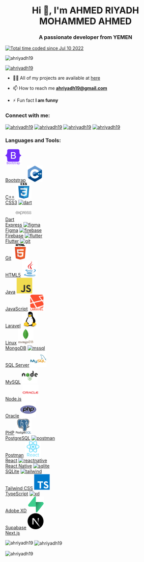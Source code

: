 <h1 align="center">Hi 👋, I'm AHMED RIYADH MOHAMMED AHMED</h1>
<h3 align="center">A passionate developer from YEMEN</h3>
<a href="https://wakatime.com/@2cb05cd4-a478-4b5e-8bea-98c580923e67"><img src="https://wakatime.com/badge/user/2cb05cd4-a478-4b5e-8bea-98c580923e67.svg" alt="Total time coded since Jul 10 2022" /></a>

<p align="left"> <img src="https://komarev.com/ghpvc/?username=ahriyadh19&label=Profile%20views&color=0e75b6&style=flat" alt="ahriyadh19" /> </p>

<p align="left"> <a href="https://github.com/ryo-ma/github-profile-trophy"><img src="https://github-profile-trophy.vercel.app/?username=ahriyadh19" alt="ahriyadh19" /></a> </p>


- 👨‍💻 All of my projects are available at [here](https://github.com/ahriyadh19?tab=repositories)

- 📫 How to reach me **ahriyadh19@gmail.com**

- ⚡ Fun fact **I am funny**

<h3 align="left">Connect with me:</h3>
<p align="left">
<a href="https://twitter.com/ahriyadh19" target="blank"><img align="center" src="https://raw.githubusercontent.com/rahuldkjain/github-profile-readme-generator/master/src/images/icons/Social/twitter.svg" alt="ahriyadh19" height="30" width="40" /></a>
<a href="https://linkedin.com/in/ahriyadh19" target="blank"><img align="center" src="https://raw.githubusercontent.com/rahuldkjain/github-profile-readme-generator/master/src/images/icons/Social/linked-in-alt.svg" alt="ahriyadh19" height="30" width="40" /></a>
<a href="https://fb.com/ahriyadh19" target="blank"><img align="center" src="https://raw.githubusercontent.com/rahuldkjain/github-profile-readme-generator/master/src/images/icons/Social/facebook.svg" alt="ahriyadh19" height="30" width="40" /></a>
<a href="https://instagram.com/ahriyadh19" target="blank"><img align="center" src="https://raw.githubusercontent.com/rahuldkjain/github-profile-readme-generator/master/src/images/icons/Social/instagram.svg" alt="ahriyadh19" height="30" width="40" /></a>
</p>

<h3 align="left">Languages and Tools:</h3>
<p align="left"> 
  <a href="https://getbootstrap.com" target="_blank" rel="noreferrer" title="Bootstrap"><img src="https://raw.githubusercontent.com/devicons/devicon/master/icons/bootstrap/bootstrap-plain-wordmark.svg" alt="bootstrap" width="50" height="50"/><br>Bootstrap</a> 
  <a href="https://www.w3schools.com/cpp/" target="_blank" rel="noreferrer" title="C++"><img src="https://raw.githubusercontent.com/devicons/devicon/master/icons/cplusplus/cplusplus-original.svg" alt="cplusplus" width="50" height="50"/><br>C++</a> 
  <a href="https://www.w3schools.com/css/" target="_blank" rel="noreferrer" title="CSS3"><img src="https://raw.githubusercontent.com/devicons/devicon/master/icons/css3/css3-original-wordmark.svg" alt="css3" width="50" height="50"/><br>CSS3</a> 
  <a href="https://dart.dev" target="_blank" rel="noreferrer" title="Dart"><img src="https://www.vectorlogo.zone/logos/dartlang/dartlang-icon.svg" alt="dart" width="50" height="50"/><br>Dart</a> 
  <a href="https://expressjs.com" target="_blank" rel="noreferrer" title="Express"><img src="https://raw.githubusercontent.com/devicons/devicon/master/icons/express/express-original-wordmark.svg" alt="express" width="50" height="50"/><br>Express</a> 
  <a href="https://www.figma.com/" target="_blank" rel="noreferrer" title="Figma"><img src="https://www.vectorlogo.zone/logos/figma/figma-icon.svg" alt="figma" width="50" height="50"/><br>Figma</a> 
  <a href="https://firebase.google.com/" target="_blank" rel="noreferrer" title="Firebase"><img src="https://www.vectorlogo.zone/logos/firebase/firebase-icon.svg" alt="firebase" width="50" height="50"/><br>Firebase</a> 
  <a href="https://flutter.dev" target="_blank" rel="noreferrer" title="Flutter"><img src="https://www.vectorlogo.zone/logos/flutterio/flutterio-icon.svg" alt="flutter" width="50" height="50"/><br>Flutter</a> 
  <a href="https://git-scm.com/" target="_blank" rel="noreferrer" title="Git"><img src="https://www.vectorlogo.zone/logos/git-scm/git-scm-icon.svg" alt="git" width="50" height="50"/><br>Git</a> 
  <a href="https://www.w3.org/html/" target="_blank" rel="noreferrer" title="HTML5"><img src="https://raw.githubusercontent.com/devicons/devicon/master/icons/html5/html5-original-wordmark.svg" alt="html5" width="50" height="50"/><br>HTML5</a> 
  <a href="https://www.java.com" target="_blank" rel="noreferrer" title="Java"><img src="https://raw.githubusercontent.com/devicons/devicon/master/icons/java/java-original.svg" alt="java" width="50" height="50"/><br>Java</a> 
  <a href="https://developer.mozilla.org/en-US/docs/Web/JavaScript" target="_blank" rel="noreferrer" title="JavaScript"><img src="https://raw.githubusercontent.com/devicons/devicon/master/icons/javascript/javascript-original.svg" alt="javascript" width="50" height="50"/><br>JavaScript</a> 
  <a href="https://laravel.com/" target="_blank" rel="noreferrer" title="Laravel"><img src="https://raw.githubusercontent.com/devicons/devicon/master/icons/laravel/laravel-plain-wordmark.svg" alt="laravel" width="50" height="50"/><br>Laravel</a> 
  <a href="https://www.linux.org/" target="_blank" rel="noreferrer" title="Linux"><img src="https://raw.githubusercontent.com/devicons/devicon/master/icons/linux/linux-original.svg" alt="linux" width="50" height="50"/><br>Linux</a> 
  <a href="https://www.mongodb.com/" target="_blank" rel="noreferrer" title="MongoDB"><img src="https://raw.githubusercontent.com/devicons/devicon/master/icons/mongodb/mongodb-original-wordmark.svg" alt="mongodb" width="50" height="50"/><br>MongoDB</a> 
  <a href="https://www.microsoft.com/en-us/sql-server" target="_blank" rel="noreferrer" title="SQL Server"><img src="https://www.svgrepo.com/show/303229/microsoft-sql-server-logo.svg" alt="mssql" width="50" height="50"/><br>SQL Server</a> 
  <a href="https://www.mysql.com/" target="_blank" rel="noreferrer" title="MySQL"><img src="https://raw.githubusercontent.com/devicons/devicon/master/icons/mysql/mysql-original-wordmark.svg" alt="mysql" width="50" height="50"/><br>MySQL</a> 
  <a href="https://nodejs.org" target="_blank" rel="noreferrer" title="Node.js"><img src="https://raw.githubusercontent.com/devicons/devicon/master/icons/nodejs/nodejs-original-wordmark.svg" alt="nodejs" width="50" height="50"/><br>Node.js</a> 
  <a href="https://www.oracle.com/" target="_blank" rel="noreferrer" title="Oracle"><img src="https://raw.githubusercontent.com/devicons/devicon/master/icons/oracle/oracle-original.svg" alt="oracle" width="50" height="50"/><br>Oracle</a> 
  <a href="https://www.php.net" target="_blank" rel="noreferrer" title="PHP"><img src="https://raw.githubusercontent.com/devicons/devicon/master/icons/php/php-original.svg" alt="php" width="50" height="50"/><br>PHP</a> 
  <a href="https://www.postgresql.org" target="_blank" rel="noreferrer" title="PostgreSQL"><img src="https://raw.githubusercontent.com/devicons/devicon/master/icons/postgresql/postgresql-original-wordmark.svg" alt="postgresql" width="50" height="50"/><br>PostgreSQL</a> 
  <a href="https://postman.com" target="_blank" rel="noreferrer" title="Postman"><img src="https://www.vectorlogo.zone/logos/getpostman/getpostman-icon.svg" alt="postman" width="50" height="50"/><br>Postman</a> 
  <a href="https://reactjs.org/" target="_blank" rel="noreferrer" title="React"><img src="https://raw.githubusercontent.com/devicons/devicon/master/icons/react/react-original-wordmark.svg" alt="react" width="50" height="50"/><br>React</a> 
  <a href="https://reactnative.dev/" target="_blank" rel="noreferrer" title="React Native"><img src="https://reactnative.dev/img/header_logo.svg" alt="reactnative" width="50" height="50"/><br>React Native</a> 
  <a href="https://www.sqlite.org/" target="_blank" rel="noreferrer" title="SQLite"><img src="https://www.vectorlogo.zone/logos/sqlite/sqlite-icon.svg" alt="sqlite" width="50" height="50"/><br>SQLite</a> 
  <a href="https://tailwindcss.com/" target="_blank" rel="noreferrer" title="Tailwind CSS"><img src="https://www.vectorlogo.zone/logos/tailwindcss/tailwindcss-icon.svg" alt="tailwind" width="50" height="50"/><br>Tailwind CSS</a> 
  <a href="https://www.typescriptlang.org/" target="_blank" rel="noreferrer" title="TypeScript"><img src="https://raw.githubusercontent.com/devicons/devicon/master/icons/typescript/typescript-original.svg" alt="typescript" width="50" height="50"/><br>TypeScript</a> 
  <a href="https://www.adobe.com/products/xd.html" target="_blank" rel="noreferrer" title="Adobe XD"><img src="https://cdn.worldvectorlogo.com/logos/adobe-xd.svg" alt="xd" width="50" height="50"/><br>Adobe XD</a> 
  <a href="https://supabase.com/" target="_blank" rel="noreferrer" title="Supabase"><img src="https://raw.githubusercontent.com/devicons/devicon/master/icons/supabase/supabase-original.svg" alt="supabase" width="50" height="50"/><br>Supabase</a> 
  <a href="https://nextjs.org/" target="_blank" rel="noreferrer" title="Next.js"><img src="https://raw.githubusercontent.com/devicons/devicon/master/icons/nextjs/nextjs-original.svg" alt="nextjs" width="50" height="50"/><br>Next.js</a> 
</p>


<p><img align="left" src="https://github-readme-stats.vercel.app/api/top-langs?username=ahriyadh19&show_icons=true&locale=en&layout=compact" alt="ahriyadh19" /></p>

<p>&nbsp;<img align="center" src="https://github-readme-stats.vercel.app/api?username=ahriyadh19&show_icons=true&locale=en" alt="ahriyadh19" /></p>

<p><img align="center" src="https://github-readme-streak-stats.herokuapp.com/?user=ahriyadh19&" alt="ahriyadh19" /></p>
